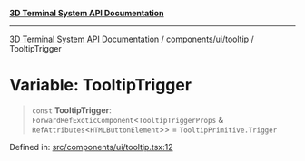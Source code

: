 [**3D Terminal System API Documentation**](../../../../README.md)

***

[3D Terminal System API Documentation](../../../../README.md) / [components/ui/tooltip](../README.md) / TooltipTrigger

# Variable: TooltipTrigger

> `const` **TooltipTrigger**: `ForwardRefExoticComponent`\<`TooltipTriggerProps` & `RefAttributes`\<`HTMLButtonElement`\>\> = `TooltipPrimitive.Trigger`

Defined in: [src/components/ui/tooltip.tsx:12](https://github.com/Dicommunitas/ThreeJS_Terminal_3D/blob/afa16084199c8b26e5e606d73d21408027534f3a/src/components/ui/tooltip.tsx#L12)
